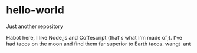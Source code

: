 # hello-world
Just another repository

Habot here, I like Node,js and Coffescript (that's what I'm made of;).
I've had tacos on the moon and find them far superior to Earth tacos.
wangt 
ant
